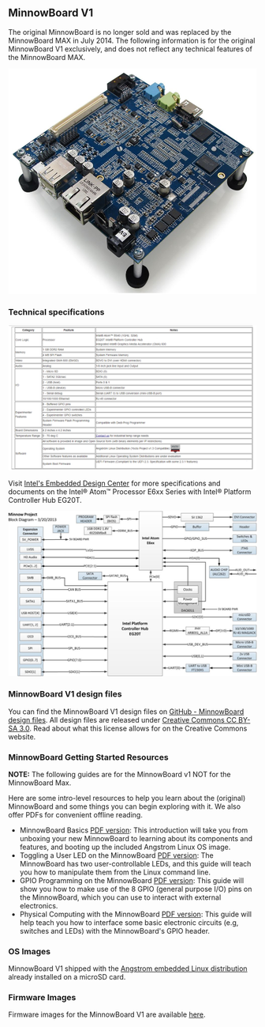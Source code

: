 ## MinnowBoard V1

The original MinnowBoard is no longer sold and was replaced by the MinnowBoard MAX in July 2014. The following information is for the original MinnowBoard V1 exclusively, and does not reflect any technical features of the MinnowBoard MAX.

![MinnowBoard V1](pages/minnowboard-v1/MinnowBoard-RevA-Angled2.jpg)

### Technical specifications

![MinnowBoard V1 Technical Specs](pages/minnowboard-v1/V1-Technical-Specs.PNG)

Visit [Intel's Embedded Design Center](http://www.intel.com/content/www/us/en/intelligent-systems/queens-bay/embedded-intel-atom-e6xx-series-with-intel-platform-controller-hub-eg20t.html) for more specifications and documents on the Intel® Atom™ Processor E6xx Series with Intel® Platform Controller Hub EG20T.

![MinnowBoard V1 Block Diagram](pages/minnowboard-v1/Minnow-v1-Block-Diagram-03202013.jpg)

### MinnowBoard V1 design files

You can find the MinnowBoard V1 design files on [GitHub - MinnowBoard design files](https://github.com/MinnowBoard-org/design-files/tree/master/minnowboard-v1/rev-a). All design files are released under [Creative Commons CC BY-SA 3.0](https://creativecommons.org/licenses/by-sa/3.0/). Read about what this license allows for on the Creative Commons website.

### MinnowBoard Getting Started Resources

**NOTE:** The following guides are for the MinnowBoard v1 NOT for the MinnowBoard Max.

Here are some intro-level resources to help you learn about the (original) MinnowBoard and some things you can begin exploring with it. We also offer PDFs for convenient offline reading.

- MinnowBoard Basics [PDF version](https://github.com/MinnowBoard-org/design-files/blob/master/minnowboard-v1/rev-a/Getting-Started-Guides/Getting%20Started%20with%20the%20Minnowboard.pdf): This introduction will take you from unboxing your new MinnowBoard to learning about its components and features, and booting up the included Angstrom Linux OS image.
- Toggling a User LED on the MinnowBoard [PDF version](https://github.com/MinnowBoard-org/design-files/blob/master/minnowboard-v1/rev-a/Getting-Started-Guides/Toggling%20LED%20on%20MinnowBoard.pdf): The MinnowBoard has two user-controllable LEDs, and this guide will teach you how to manipulate them from the Linux command line.
- GPIO Programming on the MinnowBoard [PDF version](https://github.com/MinnowBoard-org/design-files/blob/master/minnowboard-v1/rev-a/Getting-Started-Guides/GPIO%20Programming%20on%20the%20MinnowBoard.pdf): This guide will show you how to make use of the 8 GPIO (general purpose I/O) pins on the MinnowBoard, which you can use to interact with external electronics.
- Physical Computing with the MinnowBoard [PDF version](https://github.com/MinnowBoard-org/design-files/blob/master/minnowboard-v1/rev-a/Getting-Started-Guides/Minnowboard-Physical-Computing.pdf): This guide will help teach you how to interface some basic electronic circuits (e.g, switches and LEDs) with the MinnowBoard's GPIO header.

### OS Images
MinnowBoard V1 shipped with the [Angstrom embedded Linux distribution](http://www.angstrom-distribution.org/) already installed on a microSD card.

### Firmware Images
Firmware images for the MinnowBoard V1 are available [here](http://firmware.intel.com/projects/minnowboard-uefi-firmware).


